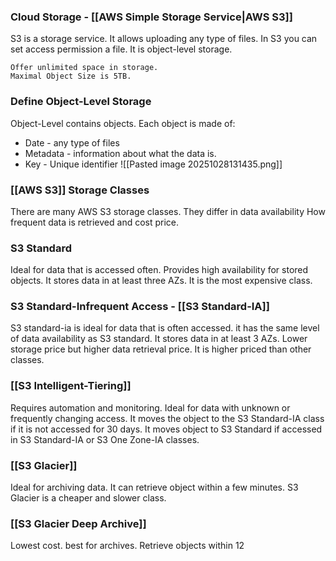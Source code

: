 ### Cloud Storage - [[AWS Simple Storage Service|AWS S3]]

S3 is a storage service.
It allows uploading any type of files.
In S3 you can set access permission a file.
It is object-level storage.

```
Offer unlimited space in storage.
Maximal Object Size is 5TB.
```

### Define Object-Level Storage

Object-Level contains objects.
Each object is made of: 
- Date - any type of files
- Metadata - information about what the data is.
- Key - Unique identifier
![[Pasted image 20251028131435.png]]

### [[AWS S3]] Storage Classes

There are many AWS S3 storage classes.
They differ in data availability
How frequent data is retrieved and cost price.

### S3 Standard

Ideal for data that is accessed often.
Provides high availability for stored objects.
It stores data in at least three AZs.
It is the most expensive class.

### S3 Standard-Infrequent Access - [[S3 Standard-IA]]

S3 standard-ia is ideal for data that is often accessed.
it has the same level of data availability as S3 standard.
It stores data in at least 3 AZs.
Lower storage price but higher data retrieval price.
It is higher priced than other classes.

### [[S3 Intelligent-Tiering]]

Requires automation and monitoring.
Ideal for data with unknown or frequently changing access.
It moves the object to the S3 Standard-IA class if it is not accessed for 30 days.
It moves object to S3 Standard if accessed in S3 Standard-IA or S3 One Zone-IA classes.

### [[S3 Glacier]]

Ideal for archiving data.
It can retrieve object within a few minutes.
S3 Glacier is a cheaper and slower class.

### [[S3 Glacier Deep Archive]]

Lowest cost.
best for archives.
Retrieve objects within 12 